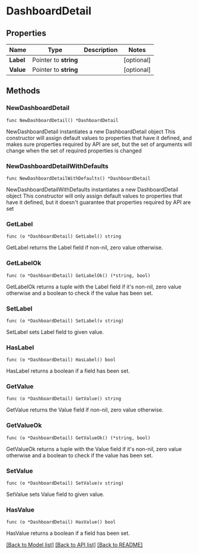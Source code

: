 # DashboardDetail

## Properties

Name | Type | Description | Notes
------------ | ------------- | ------------- | -------------
**Label** | Pointer to **string** |  | [optional] 
**Value** | Pointer to **string** |  | [optional] 

## Methods

### NewDashboardDetail

`func NewDashboardDetail() *DashboardDetail`

NewDashboardDetail instantiates a new DashboardDetail object
This constructor will assign default values to properties that have it defined,
and makes sure properties required by API are set, but the set of arguments
will change when the set of required properties is changed

### NewDashboardDetailWithDefaults

`func NewDashboardDetailWithDefaults() *DashboardDetail`

NewDashboardDetailWithDefaults instantiates a new DashboardDetail object
This constructor will only assign default values to properties that have it defined,
but it doesn't guarantee that properties required by API are set

### GetLabel

`func (o *DashboardDetail) GetLabel() string`

GetLabel returns the Label field if non-nil, zero value otherwise.

### GetLabelOk

`func (o *DashboardDetail) GetLabelOk() (*string, bool)`

GetLabelOk returns a tuple with the Label field if it's non-nil, zero value otherwise
and a boolean to check if the value has been set.

### SetLabel

`func (o *DashboardDetail) SetLabel(v string)`

SetLabel sets Label field to given value.

### HasLabel

`func (o *DashboardDetail) HasLabel() bool`

HasLabel returns a boolean if a field has been set.

### GetValue

`func (o *DashboardDetail) GetValue() string`

GetValue returns the Value field if non-nil, zero value otherwise.

### GetValueOk

`func (o *DashboardDetail) GetValueOk() (*string, bool)`

GetValueOk returns a tuple with the Value field if it's non-nil, zero value otherwise
and a boolean to check if the value has been set.

### SetValue

`func (o *DashboardDetail) SetValue(v string)`

SetValue sets Value field to given value.

### HasValue

`func (o *DashboardDetail) HasValue() bool`

HasValue returns a boolean if a field has been set.


[[Back to Model list]](../README.md#documentation-for-models) [[Back to API list]](../README.md#documentation-for-api-endpoints) [[Back to README]](../README.md)


